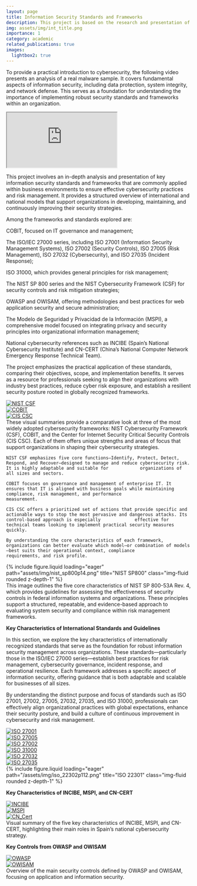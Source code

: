 ```yaml
---
layout: page
title: Information Security Standards and Frameworks
description: This project is based on the research and presentation of the most relevant information security frameworks and policies applied within a business environment. It highlights essential standards such as NIST, ISO/IEC, and COBIT, offering a structured overview of their roles in managing cyber risks and strengthening organizational security posture.
img: assets/img/int_title.png
importance: 1
category: academic
related_publications: true
images:
  lightbox2: true
---
```

To provide a practical introduction to cybersecurity, the following video presents an analysis of a real malware sample. It covers fundamental aspects of information security, including data protection, system integrity, and network defense. This serves as a foundation for understanding the importance of implementing robust security standards and frameworks within an organization.

<div class="embed-responsive embed-responsive-16by9 mt-4 mb-4">
  <iframe class="embed-responsive-item" src="https://www.youtube.com/embed/-_lf7LPPymU" allowfullscreen></iframe>
</div>

This project involves an in-depth analysis and presentation of key information security standards and frameworks that are commonly applied within business environments to ensure effective cybersecurity practices and risk management. It provides a structured overview of international and national models that support organizations in developing, maintaining, and continuously improving their security strategies.

Among the frameworks and standards explored are:

COBIT, focused on IT governance and management;

The ISO/IEC 27000 series, including ISO 27001 (Information Security Management Systems), ISO 27002 (Security Controls), ISO 27005 (Risk Management), ISO 27032 (Cybersecurity), and ISO 27035 (Incident Response);

ISO 31000, which provides general principles for risk management;

The NIST SP 800 series and the NIST Cybersecurity Framework (CSF) for security controls and risk mitigation strategies;

OWASP and OWISAM, offering methodologies and best practices for web application security and secure administration;

The Modelo de Seguridad y Privacidad de la Información (MSPI), a comprehensive model focused on integrating privacy and security principles into organizational information management;

National cybersecurity references such as INCIBE (Spain’s National Cybersecurity Institute) and CN-CERT (China’s National Computer Network Emergency Response Technical Team).

The project emphasizes the practical application of these standards, comparing their objectives, scope, and implementation benefits. It serves as a resource for professionals seeking to align their organizations with industry best practices, reduce cyber risk exposure, and establish a resilient security posture rooted in globally recognized frameworks.

<div class="row text-center">
  <div class="col-sm mt-3 mt-md-0">
    <a href="/assets/img/nistp11.png" data-lightbox="standards1" data-title="NIST CSF">
      <img src="/assets/img/nistp11.png" alt="NIST CSF" class="img-fluid rounded z-depth-1" />
    </a>
  </div>
  <div class="col-sm mt-3 mt-md-0">
    <a href="/assets/img/cobitp12.png" data-lightbox="standards1" data-title="COBIT">
      <img src="/assets/img/cobitp12.png" alt="COBIT" class="img-fluid rounded z-depth-1" />
    </a>
  </div>
  <div class="col-sm mt-3 mt-md-0">
    <a href="/assets/img/cis_cscp13.png" data-lightbox="standards1" data-title="CIS CSC">
      <img src="/assets/img/cis_cscp13.png" alt="CIS CSC" class="img-fluid rounded z-depth-1" />
    </a>
  </div>
</div>

<div class="caption">
    These visual summaries provide a comparative look at three of the most widely adopted cybersecurity frameworks: NIST Cybersecurity Framework (CSF), COBIT, and the Center for Internet       Security Critical Security Controls (CIS CSC). Each of them offers unique strengths and areas of focus that support organizations in shaping their cybersecurity strategies.

    NIST CSF emphasizes five core functions—Identify, Protect, Detect, Respond, and Recover—designed to manage and reduce cybersecurity risk. It is highly adaptable and suitable for            organizations of all sizes and sectors.

    COBIT focuses on governance and management of enterprise IT. It ensures that IT is aligned with business goals while maintaining compliance, risk management, and performance                measurement.

    CIS CSC offers a prioritized set of actions that provide specific and actionable ways to stop the most pervasive and dangerous attacks. Its control-based approach is especially             effective for technical teams looking to implement practical security measures quickly.

    By understanding the core characteristics of each framework, organizations can better evaluate which model—or combination of models—best suits their operational context, compliance         requirements, and risk profile.
</div>

<div class="row">
    <div class="col-sm mt-3 mt-md-0">
        {% include figure.liquid loading="eager" path="assets/img/nist_sp800p14.png" title="NIST SP800" class="img-fluid rounded z-depth-1" %}
    </div>
</div>
<div class="caption">
    This image outlines the five core characteristics of NIST SP 800-53A Rev. 4, which provides guidelines for assessing the effectiveness of security controls in federal information           systems and organizations. These principles support a structured, repeatable, and evidence-based approach to evaluating system security and compliance within risk management frameworks.
</div>

 <strong>Key Characteristics of International Standards and Guidelines</strong>

In this section, we explore the key characteristics of internationally recognized standards that serve as the foundation for robust information security management across organizations. These standards—particularly those in the ISO/IEC 27000 series—establish best practices for risk management, cybersecurity governance, incident response, and operational resilience. Each framework addresses a specific aspect of information security, offering guidance that is both adaptable and scalable for businesses of all sizes.

By understanding the distinct purpose and focus of standards such as ISO 27001, 27002, 27005, 27032, 27035, and ISO 31000, professionals can effectively align organizational practices with global expectations, enhance their security posture, and build a culture of continuous improvement in cybersecurity and risk management.

<div class="row mt-4">
    <div class="col-sm mt-3 mt-md-0">
        <a href="/assets/img/iso_27001p16.png" data-lightbox="iso-standards" data-title="ISO 27001">
            <img src="/assets/img/iso_27001p16.png" alt="ISO 27001" class="img-fluid rounded z-depth-1" />
        </a>
    </div>
    <div class="col-sm mt-3 mt-md-0">
        <a href="/assets/img/iso_27005p17.png" data-lightbox="iso-standards" data-title="ISO 27005">
            <img src="/assets/img/iso_27005p17.png" alt="ISO 27005" class="img-fluid rounded z-depth-1" />
        </a>
    </div>
</div>
<div class="row mt-4">
    <div class="col-sm mt-3 mt-md-0">
        <a href="/assets/img/iso_27002p18.png" data-lightbox="iso-standards" data-title="ISO 27002">
            <img src="/assets/img/iso_27002p18.png" alt="ISO 27002" class="img-fluid rounded z-depth-1" />
        </a>
    </div>
    <div class="col-sm mt-3 mt-md-0">
        <a href="/assets/img/iso_31000p19.png" data-lightbox="iso-standards" data-title="ISO 31000">
            <img src="/assets/img/iso_31000p19.png" alt="ISO 31000" class="img-fluid rounded z-depth-1" />
        </a>
    </div>
</div>
<div class="row mt-4">
    <div class="col-sm mt-3 mt-md-0">
        <a href="/assets/img/iso_27032p110.png" data-lightbox="iso-standards" data-title="ISO 27032">
            <img src="/assets/img/iso_27032p110.png" alt="ISO 27032" class="img-fluid rounded z-depth-1" />
        </a>
    </div>
    <div class="col-sm mt-3 mt-md-0">
        <a href="/assets/img/iso_27035p111.png" data-lightbox="iso-standards" data-title="ISO 27035">
            <img src="/assets/img/iso_27035p111.png" alt="ISO 27035" class="img-fluid rounded z-depth-1" />
        </a>
    </div>
</div>

<div class="row mt-4">
    <div class="col-sm mt-3 mt-md-0">
        {% include figure.liquid loading="eager" path="/assets/img/iso_22302p112.png" title="ISO 22301" class="img-fluid rounded z-depth-1" %}
    </div>
</div>

<strong>Key Characteristics of INCIBE, MSPI, and CN-CERT</strong>

<div class="row text-center">
  <div class="col-sm mt-3 mt-md-0">
    <a href="/assets/img/incibep114.png" data-lightbox="standards2" data-title="INCIBE">
      <img src="/assets/img/incibep114.png" alt="INCIBE" class="img-fluid rounded z-depth-1" />
    </a>
  </div>
  <div class="col-sm mt-3 mt-md-0">
    <a href="/assets/img/mspip115.png" data-lightbox="standards2" data-title="MSPI">
      <img src="/assets/img/mspip115.png" alt="MSPI" class="img-fluid rounded z-depth-1" />
    </a>
  </div>
  <div class="col-sm mt-3 mt-md-0">
    <a href="/assets/img/cn_certp16.png" data-lightbox="standards2" data-title="CN_Cert">
      <img src="/assets/img/cn_certp16.png" alt="CN_Cert" class="img-fluid rounded z-depth-1" />
    </a>
  </div>
</div>
<div class="caption">
   Visual summary of the five key characteristics of INCIBE, MSPI, and CN-CERT, highlighting their main roles in Spain’s national cybersecurity strategy.
</div>

<strong>Key Controls from OWASP and OWISAM</strong>

<div class="row text-center">
  <div class="col-sm mt-3 mt-md-0">
    <a href="/assets/img/owaspp118.png" data-lightbox="standards3" data-title="OWASP">
      <img src="/assets/img/owaspp118.png" alt="OWASP" class="img-fluid rounded z-depth-1" />
    </a>
  </div>
  <div class="col-sm mt-3 mt-md-0">
    <a href="/assets/img/owisamp119.png" data-lightbox="standards3" data-title="OWISAM">
      <img src="/assets/img/owisamp119.png" alt="OWISAM" class="img-fluid rounded z-depth-1" />
    </a>
  </div>
</div>
<div class="caption">
   Overview of the main security controls defined by OWASP and OWISAM, focusing on application and information security.
</div>
